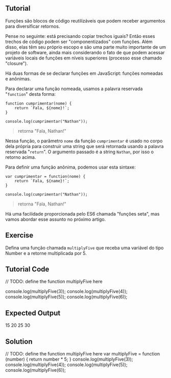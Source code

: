 Tutorial
--------

Funções são blocos de código reutilizáveis que podem receber argumentos para diversificar retornos.

Pense no seguinte: está precisando copiar trechos iguais? Então esses trechos de código podem ser "componentizados" com funções. Além disso, elas têm seu próprio escopo e são uma parte muito importante de um projeto de software, ainda mais considerando o fato de que podem acessar variáveis locais de funções em níveis superiores (processo esse chamado "closure"). 

Há duas formas de se declarar funções em JavaScript: funções nomeadas e anônimas.

Para declarar uma função nomeada, usamos a palavra reservada "`function`" desta forma:

    function cumprimentar(nome) {
        return `Fala, ${nome}!`;
    }

    console.log(cumprimentar("Nathan"));
>retorna "Fala, Nathan!"

Nessa função, o parâmetro `nome` da função `cumprimentar` é usado no corpo dela própria para construir uma string que será retornada usando a palavra reservada "`return`". O argumento passado é a string `Nathan`, por isso o retorno acima.

Para definir uma função anônima, podemos usar esta sintaxe:

    var cumprimentar = function(nome) {
        return `Fala, ${name}!`;
    }

    console.log(cumprimentar("Nathan"));
>retorna "Fala, Nathan!"

Há uma facilidade proporcionada pelo ES6 chamada "funções seta", mas vamos abordar esse assunto no próximo artigo.

Exercise
--------

Defina uma função chamada `multiplyFive` que receba uma variável do tipo Number e a retorne multiplicada por 5.

Tutorial Code
-------------

// TODO: define the function multiplyFive here

console.log(multiplyFive(3));
console.log(multiplyFive(4));
console.log(multiplyFive(5));
console.log(multiplyFive(6));

Expected Output
---------------

15
20
25
30

Solution
--------

// TODO: define the function multiplyFive here
var multiplyFive = function (number) {
    return number * 5;
}
console.log(multiplyFive(3));
console.log(multiplyFive(4));
console.log(multiplyFive(5));
console.log(multiplyFive(6));
